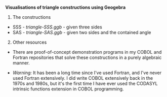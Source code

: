 **Visualisations of triangle constructions using Geogebra**

1. The constructions
  + SSS - *triangle-SSS.ggb* - given three sides
  + SAS - *triangle-SAS.ggb* - given two sides and the contained angle

2. Other resources
  + There are proof-of-concept demonstration programs in my COBOL and Fortran repositories that solve these constructions in a purely algebraic manner.

  + *Warning:* It has been a long time since I've used Fortran, and I've never used Fortran extensively.  I did write COBOL extensively back in the 1970s and 1980s, but it's the first time I have ever used the CODASYL intrinsic functions extension in COBOL programming.
